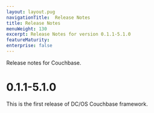 ```yaml
---
layout: layout.pug
navigationTitle:  Release Notes
title: Release Notes
menuWeight: 130
excerpt: Release Notes for version 0.1.1-5.1.0
featureMaturity:
enterprise: false
---
```


Release notes for Couchbase.

# 0.1.1-5.1.0

This is the first release of DC/OS Couchbase framework.

